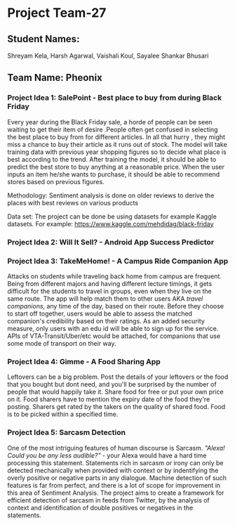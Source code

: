 # Project Team-27

## Student Names: 
Shreyam Kela,
Harsh Agarwal,
Vaishali Koul,
Sayalee Shankar Bhusari

## Team Name: Pheonix

### Project Idea 1: SalePoint - Best place to buy from during Black Friday

Every year during the Black Friday sale, a horde of people can be seen waiting to get their item of desire .People often get confused in selecting the best place to buy from for different articles. In all that hurry , they might miss a chance to buy their article as it runs out of stock. The model will take training data with previous year shopping figures so to decide what place is best according to the trend. After training the model, it should be able to predict the best store to buy anything at a reasonable price. When the user inputs an item he/she wants to purchase, it should be able to recommend stores based on previous figures.

Methodology: Sentiment analysis is done on older reviews to derive the places with best reviews on various products  

Data set: The project can be done be using datasets for example Kaggle datasets.
For example: https://www.kaggle.com/mehdidag/black-friday



### Project Idea 2: Will It Sell? - Android App Success Predictor



### Project Idea 3: TakeMeHome! - A Campus Ride Companion App
Attacks on students while traveling back home from campus are frequent. Being from different majors and having different lecture timings, it gets difficult for the students to travel in groups, even when they live on the same route. The app will help match them to other users AKA *travel companions*, any time of the day, based on their route. Before they choose to start off together, users would be able to assess the matched companion's credibility based on their ratings. As an added security measure, only users with an edu id will be able to sign up for the service. APIs of VTA-Transit/Uber/etc would be attached, for companions that use some mode of transport on their way.



### Project Idea 4: Gimme - A Food Sharing App
Leftovers can be a big problem. Post the details of your leftovers or the food that you bought but dont need, and you'll be surprised by the number of people that would happily take it. Share food for free or put your own price on it. Food sharers have to mention the expiry date of the food they're posting. Sharers get rated by the takers on the quality of shared food. Food is to be picked within a specified time.



### Project Idea 5: Sarcasm Detection
One of the most intriguing features of human discourse is Sarcasm. *"Alexa! Could you be any less audible?"* - your Alexa would have a hard time processing this statement. Statements rich in sarcasm or irony can only be detected mechanically when provided with context or by indentifying the overly positive or negative parts in any dialogue. Machine detection of such features is far from perfect, and there is a lot of scope for improvement in this area of Sentiment Analysis. The project aims to create a framework for efficient detection of sarcasm in feeds from Twitter, by the analysis of context and identification of double positives or negatives in the statements.
